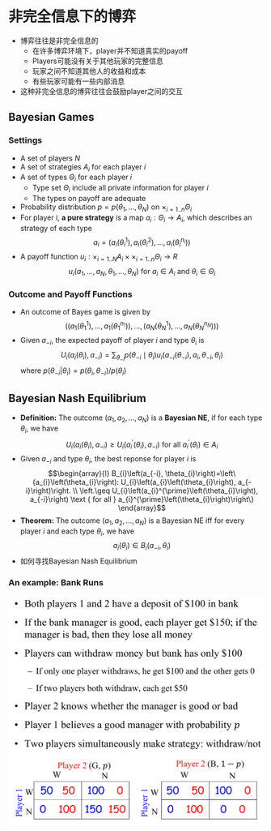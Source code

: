 # 非完全信息下的博弈
+ 博弈往往是非完全信息的
  + 在许多博弈环境下，player并不知道真实的payoff
  + Players可能没有关于其他玩家的完整信息
  + 玩家之间不知道其他人的收益和成本
  + 有些玩家可能有一些内部消息
+ 这种非完全信息的博弈往往会鼓励player之间的交互

## Bayesian Games
### Settings
+ A set of players $N$
+ A set of strategies $A_i$ for each player $i$
+ A set of types $\Theta_i$ for each player $i$
  + Type set $\Theta_i$ include all private information for player $i$
  + The types on payoff are adequate
+ Probability distribution $p=p(\theta_1, ..., \theta_N)$ on $\times_{i=1..n}\Theta_i$
+ For player i, **a pure strategy** is a map $a_i:\Theta_i\to A_i$, which describes an strategy of each type
$$a_i=(a_i(\theta_i^1), a_i(\theta_i^2), ..., a_i(\theta_i^{n_i}))$$
+ A payoff function $u_i:\times_{i=1..N}A_i\times\times_{i=1..n}\Theta_i\to R$
  $$u_i(a_1, ..., a_N,\theta_1, ...,\theta_N)\text{ for }a_i\in A_i \text{ and }\theta_i\in \Theta_i $$

### Outcome and Payoff Functions
+ An outcome of Bayes game is given by
  $$\left(\left(a_{1}\left(\theta_{1}^{1}\right), \ldots, a_{1}\left(\theta_{1}^{n_{1}}\right)\right), \ldots,\left(a_{N}\left(\theta_{N}^{1}\right), \ldots, a_{N}\left(\theta_{N}^{n_{N}}\right)\right)\right)$$
+ Given $a_{-i}$, the expected payoff of player $i$ and type $\theta_i$ is 
  $$U_{i}\left(a_{i}\left(\theta_{i}\right), a_{-i}\right)=\sum_{\theta_{-i}} p\left(\theta_{-i} \mid \theta_{i}\right) u_{i}\left(a_{-i}\left(\theta_{-i}\right), a_{i}, \theta_{-i}, \theta_{i}\right)$$
  where $p(\theta_{-i}|\theta_i)=p(\theta_i, \theta_{-i})/p(\theta_i)$

## Bayesian Nash Equilibrium
+ **Definition:** The outcome $(a_1, a_2, ...,a_N)$ is a **Bayesian NE**, if for each type $\theta_i$, we have
  $$U_{i}\left(a_{i}\left(\theta_{i}\right), a_{-i}\right) \geq U_{i}\left(a_{i}^{\prime}\left(\theta_{i}\right), a_{-i}\right) \text { for all } a_{i}^{\prime}\left(\theta_{i}\right) \in A_{i}$$
+ Given $a_{-i}$ and type $\theta_i$, the best reponse for player $i$ is 
  $$\begin{array}{l}
B_{i}\left(a_{-i}, \theta_{i}\right)=\left\{a_{i}\left(\theta_{i}\right): U_{i}\left(a_{i}\left(\theta_{i}\right), a_{-i}\right)\right. \\
\left.\geq U_{i}\left(a_{i}^{\prime}\left(\theta_{i}\right), a_{-i}\right) \text { for all } a_{i}^{\prime}\left(\theta_{i}\right)\right\}
\end{array}$$
+ **Theorem:** The outcome $(a_1, a_2, ..., a_N)$ is a Bayesian NE iff for every player $i$ and each type $\theta_i$, we have
  $$a_i(\theta_i)\in B_i(a_{-i}, \theta_i)$$
+ 如何寻找Bayesian Nash Equilibrium

### An example: Bank Runs
![](img/2021-04-19-19-33-52.png)
![](img/2021-04-19-19-37-48.png)